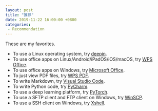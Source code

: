 ```yaml
---
layout: post
title: "推荐"
date: 2019-11-22 16:00:00 +0800
categories: 
 - Recommendation
---
```


These are my favorites.

<!-- more -->

- To use a Linux operating system, try [deepin](https://www.deepin.org/).
- To use office apps on Linux/Android/iPadOS/iOS/macOS, try [WPS Office](https://www.wps.com/).
- To use office apps on Windows, try [Microsoft Office](https://products.office.com/zh-cn/home).
- To just view PDF files, try [WPS PDF](https://wpspdf.cn/).
- To write Markdown, try [Visual Studio Code](https://code.visualstudio.com/).
- To write Python code, try [PyCharm](https://www.jetbrains.com/pycharm/).
- To use a deep learning platform, try [PyTorch](https://pytorch.org/).
- To use a SFTP client and FTP client on Windows, try [WinSCP](https://winscp.net/eng/index.php).
- To use a SSH client on Windows, try [Xshell](https://www.netsarang.com/en/xshell/).
